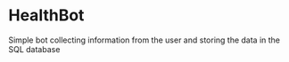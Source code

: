 # HealthBot
 Simple bot collecting information from the user and storing the data in the SQL database
